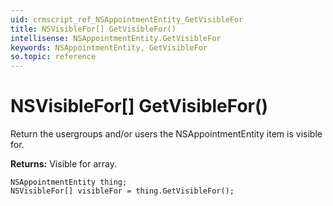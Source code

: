 ```yaml
---
uid: crmscript_ref_NSAppointmentEntity_GetVisibleFor
title: NSVisibleFor[] GetVisibleFor()
intellisense: NSAppointmentEntity.GetVisibleFor
keywords: NSAppointmentEntity, GetVisibleFor
so.topic: reference
---
```


# NSVisibleFor[] GetVisibleFor()

Return the usergroups and/or users the NSAppointmentEntity item is visible for.

**Returns:** Visible for array.

```crmscript
NSAppointmentEntity thing;
NSVisibleFor[] visibleFor = thing.GetVisibleFor();
```


